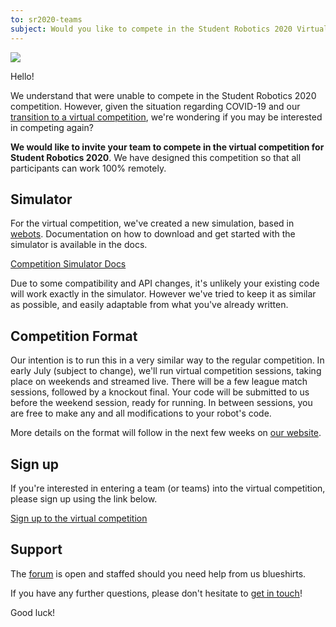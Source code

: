 ```yaml
---
to: sr2020-teams
subject: Would you like to compete in the Student Robotics 2020 Virtual Competition
---
```


![](https://studentrobotics.org/docs/resources/competition-simulator/arena.png)

Hello!

We understand that were unable to compete in the Student Robotics 2020 competition. However, given the situation regarding COVID-19 and our [transition to a virtual competition](https://studentrobotics.org/news/2020-05-22-virtual-competition-transition/), we're wondering if you may be interested in competing again?

**We would like to invite your team to compete in the virtual competition for Student Robotics 2020**. We have designed this competition so that all participants can work 100% remotely.

## Simulator

For the virtual competition, we've created a new simulation, based in [webots](https://cyberbotics.com/). Documentation on how to download and get started with the simulator is available in the docs.

[Competition Simulator Docs](https://studentrobotics.org/docs/competition-simulator/)

Due to some compatibility and API changes, it's unlikely your existing code will work exactly in the simulator. However we've tried to keep it as similar as possible, and easily adaptable from what you've already written.

## Competition Format

Our intention is to run this in a very similar way to the regular competition. In early July (subject to change), we'll run virtual competition sessions, taking place on weekends and streamed live. There will be a few league match sessions, followed by a knockout final. Your code will be submitted to us before the weekend session, ready for running. In between sessions, you are free to make any and all modifications to your robot's code.

More details on the format will follow in the next few weeks on [our website](https://studentrobotics.org/events/sr2020/virtual-competition/).

## Sign up

If you're interested in entering a team (or teams) into the virtual competition, please sign up using the link below.

[Sign up to the virtual competition](https://forms.gle/xg8Jh3ATJP7Nqygp8)

## Support

The [forum](https://studentrobotics.org/forum/) is open and staffed should you need help from us blueshirts.

If you have any further questions, please don't hesitate to [get in touch](teams@studentrobotics.org)!

Good luck!
